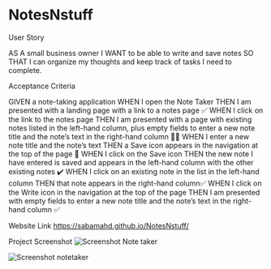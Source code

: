 # NotesNstuff

User Story

AS A small business owner
I WANT to be able to write and save notes
SO THAT I can organize my thoughts and keep track of tasks I need to complete.

Acceptance Criteria

GIVEN a note-taking application
WHEN I open the Note Taker
THEN I am presented with a landing page with a link to a notes page ✅
WHEN I click on the link to the notes page
THEN I am presented with a page with existing notes listed in the left-hand column, plus empty fields to enter a new note title and the note’s text in the right-hand column 📝📝
WHEN I enter a new note title and the note’s text
THEN a Save icon appears in the navigation at the top of the page 🙌
WHEN I click on the Save icon
THEN the new note I have entered is saved and appears in the left-hand column with the other existing notes  ✔️
WHEN I click on an existing note in the list in the left-hand column
THEN that note appears in the right-hand column✅
WHEN I click on the Write icon in the navigation at the top of the page
THEN I am presented with empty fields to enter a new note title and the note’s text in the right-hand column ✅

Website Link 
https://sabamahd.github.io/NotesNstuff/


Project Screenshot
![Screenshot Note taker](https://user-images.githubusercontent.com/93783055/155171103-d0422381-66d1-4103-98ef-d8ed76d57700.png)

![Screenshot notetaker](https://user-images.githubusercontent.com/93783055/155171194-4ef6882a-7f4f-4309-9e16-7a311e759ee4.png)
